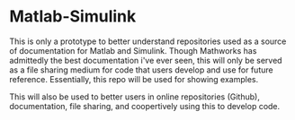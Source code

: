 Matlab-Simulink
===============

This is only a prototype to better understand repositories used as a source of documentation for Matlab and Simulink. Though Mathworks has admittedly the best documentation i've ever seen, this will only be served as a file sharing medium for code that users develop and use for future reference. Essentially, this repo will be used for showing examples.

This will also be used to better users in online repositories (Github), documentation, file sharing, and coopertively using this to develop code.
